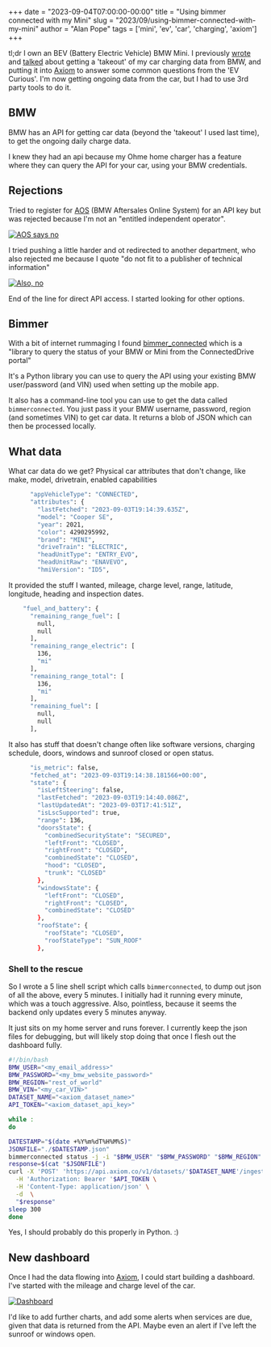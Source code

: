 +++
date = "2023-09-04T07:00:00-00:00"
title = "Using bimmer connected with my Mini"
slug = "2023/09/using-bimmer-connected-with-my-mini"
author = "Alan Pope"
tags = ['mini', 'ev', 'car', 'charging', 'axiom']
+++

tl;dr I own an BEV (Battery Electric Vehicle) BMW Mini. I previously [wrote](/blog/2023/08/charting-ev-car-charging/) and [talked](https://linuxmatters.sh/10/) about getting a 'takeout' of my car charging data from BMW, and putting it into [Axiom](https://app.axiom.co/) to answer some common questions from the 'EV Curious'. I'm now getting ongoing data from the car, but I had to use 3rd party tools to do it.

## BMW 

BMW has an API for getting car data (beyond the 'takeout' I used last time), to get the ongoing daily charge data.

I knew they had an api because my Ohme home charger has a feature where they can query the API for your car, using your BMW credentials. 

## Rejections

Tried to register for [AOS](https://aos.bmwgroup.com/web/oss/start) (BMW Aftersales Online System) for an API key but was rejected because I'm not an "entitled independent operator".

[![AOS says no](/blog/images/2023-09-04/aos-says-no.png)](/blog/images/2023-09-04/aos-says-no.png)

I tried pushing a little harder and ot redirected to another department, who also rejected me because I quote "do not fit to a publisher of technical information"

[![Also, no](/blog/images/2023-09-04/also-no.png)](/blog/images/2023-09-04/also-no.png)

End of the line for direct API access. I started looking for other options.

## Bimmer

With a bit of internet rummaging I found [bimmer_connected](https://github.com/bimmerconnected/bimmer_connected) which is a "library to query the status of your BMW or Mini from the ConnectedDrive portal"

It's a Python library you can use to query the API using your existing BMW user/password (and VIN) used when setting up the mobile app.

It also has a command-line tool you can use to get the data called `bimmerconnected`. You just pass it your BMW username, password, region (and sometimes VIN) to get car data. It returns a blob of JSON which can then be processed locally.

## What data

What car data do we get? Physical car attributes that don't change, like make, model, drivetrain, enabled capabilities

```bash
      "appVehicleType": "CONNECTED",
      "attributes": {
        "lastFetched": "2023-09-03T19:14:39.635Z",
        "model": "Cooper SE",
        "year": 2021,
        "color": 4290295992,
        "brand": "MINI",
        "driveTrain": "ELECTRIC",
        "headUnitType": "ENTRY_EVO",
        "headUnitRaw": "ENAVEVO",
        "hmiVersion": "ID5",
```


It provided the stuff I wanted, mileage, charge level, range, latitude, longitude, heading and inspection dates.

```bash
    "fuel_and_battery": {
      "remaining_range_fuel": [
        null,
        null
      ],
      "remaining_range_electric": [
        136,
        "mi"
      ],
      "remaining_range_total": [
        136,
        "mi"
      ],
      "remaining_fuel": [
        null,
        null
      ],
```

It also has stuff that doesn't change often like software versions, charging schedule, doors, windows and sunroof closed or open status.

```bash
      "is_metric": false,
      "fetched_at": "2023-09-03T19:14:38.181566+00:00",
      "state": {
        "isLeftSteering": false,
        "lastFetched": "2023-09-03T19:14:40.086Z",
        "lastUpdatedAt": "2023-09-03T17:41:51Z",
        "isLscSupported": true,
        "range": 136,
        "doorsState": {
          "combinedSecurityState": "SECURED",
          "leftFront": "CLOSED",
          "rightFront": "CLOSED",
          "combinedState": "CLOSED",
          "hood": "CLOSED",
          "trunk": "CLOSED"
        },
        "windowsState": {
          "leftFront": "CLOSED",
          "rightFront": "CLOSED",
          "combinedState": "CLOSED"
        },
        "roofState": {
          "roofState": "CLOSED",
          "roofStateType": "SUN_ROOF"
        },
```


### Shell to the rescue

So I wrote a 5 line shell script which calls `bimmerconnected`, to dump out json of all the above, every 5 minutes. I initially had it running every minute, which was a touch aggressive. Also, pointless, because it seems the backend only updates every 5 minutes anyway. 

It just sits on my home server and runs forever. I currently keep the json files for debugging, but will likely stop doing that once I flesh out the dashboard fully.

```bash
#!/bin/bash
BMW_USER="<my_email_address>"
BMW_PASSWORD="<my_bmw_website_password>"
BMW_REGION="rest_of_world"
BMW_VIN="<my_car_VIN>"
DATASET_NAME="<axiom_dataset_name>"
API_TOKEN="<axiom_dataset_api_key>"

while :
do

DATESTAMP="$(date +%Y%m%dT%H%M%S)"
JSONFILE="./$DATESTAMP.json"
bimmerconnected status -j -i "$BMW_USER" "$BMW_PASSWORD" "$BMW_REGION" | jq . > "$JSONFILE"
response=$(cat "$JSONFILE")
curl -X 'POST' 'https://api.axiom.co/v1/datasets/'$DATASET_NAME'/ingest' \
  -H 'Authorization: Bearer '$API_TOKEN \
  -H 'Content-Type: application/json' \
  -d  \
  "$response" 
sleep 300
done

```

Yes, I should probably do this properly in Python. :)

## New dashboard

Once I had the data flowing into [Axiom](https://app.axiom.co/), I could start building a dashboard. I've started with the mileage and charge level of the car. 

[![Dashboard](/blog/images/2023-09-04/dashboard.png)](/blog/images/2023-09-04/dashboard.png)

I'd like to add further charts, and add some alerts when services are due, given that data is returned from the API. Maybe even an alert if I've left the sunroof or windows open. 
